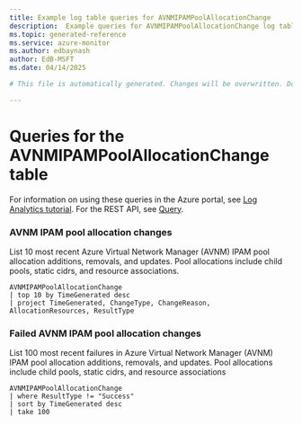 ```yaml
---
title: Example log table queries for AVNMIPAMPoolAllocationChange
description:  Example queries for AVNMIPAMPoolAllocationChange log table
ms.topic: generated-reference
ms.service: azure-monitor
ms.author: edbaynash
author: EdB-MSFT
ms.date: 04/14/2025

# This file is automatically generated. Changes will be overwritten. Do not change this file directly. 

---
```


# Queries for the AVNMIPAMPoolAllocationChange table

For information on using these queries in the Azure portal, see [Log Analytics tutorial](/azure/azure-monitor/logs/log-analytics-tutorial). For the REST API, see [Query](/rest/api/loganalytics/query).


### AVNM IPAM pool allocation changes  


List 10 most recent Azure Virtual Network Manager (AVNM) IPAM pool allocation additions, removals, and updates. Pool allocations include child pools, static cidrs, and resource associations.  

```query
AVNMIPAMPoolAllocationChange
| top 10 by TimeGenerated desc
| project TimeGenerated, ChangeType, ChangeReason, AllocationResources, ResultType
```



### Failed AVNM IPAM pool allocation changes  


List 100 most recent failures in Azure Virtual Network Manager (AVNM) IPAM pool allocation additions, removals, and updates. Pool allocations include child pools, static cidrs, and resource associations  

```query
AVNMIPAMPoolAllocationChange
| where ResultType != "Success"
| sort by TimeGenerated desc
| take 100
```

